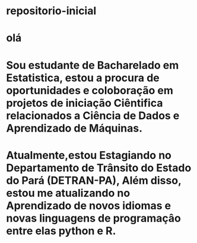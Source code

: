 # repositorio-inicial
# olá 
# Sou estudante de Bacharelado em Estatistica, estou  a procura de oportunidades e coloboração em projetos de iniciação Ciêntifica relacionados a Ciência de Dados e Aprendizado de Máquinas.
# Atualmente,estou Estagiando no Departamento de Trânsito do Estado do Pará (DETRAN-PA), Além disso, estou me atualizando no Aprendizado de novos idiomas e novas linguagens de programaçâo entre elas python e R.
